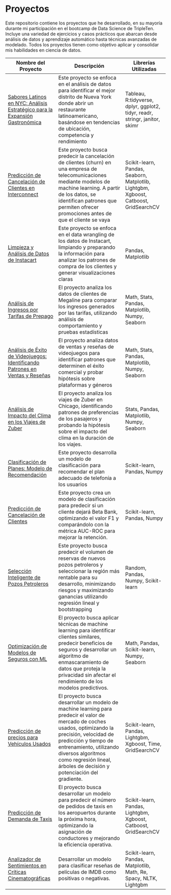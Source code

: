 # Proyectos

Este repositorio contiene los proyectos que he desarrollado, en su mayoría durante mi participación en el bootcamp de Data Science de TripleTen. Incluye una variedad de ejercicios y casos prácticos que abarcan desde análisis de datos y aprendizaje automático hasta técnicas avanzadas de modelado. Todos los proyectos tienen como objetivo aplicar y consolidar mis habilidades en ciencia de datos.

| Nombre del Proyecto    | Descripción                                                         | Librerías Utilizadas                           |
|------------------------|---------------------------------------------------------------------|------------------------------------------------|
| [Sabores Latinos en NYC: Análisis Estratégico para la Expansión Gastronómica](https://www.kaggle.com/code/macarenasanhueza/google-data-analytics-case-study-3) | Este proyecto se enfoca en el análisis de datos para identificar el mejor distrito de Nueva York donde abrir un restaurante latinoamericano, basándose en tendencias de ubicación, competencia y rendimiento | Tableau, R:tidyverse, dplyr, ggplot2, tidyr, readr, stringr, janitor, skimr|
| [Predicción de Cancelación de Clientes en Interconnect](https://github.com/Mimobakery/Proyectos/blob/17-Proyecto-final/Proyecto%20S17-%20Proyecto%20Final.ipynb) | Este proyecto busca predecir la cancelación de clientes (churn) en una empresa de telecomunicaciones mediante modelos de machine learning. A partir de los datos, se identifican patrones que permiten ofrecer promociones antes de que el cliente se vaya |  Scikit-learn, Pandas, Seaborn, Matplotlib, Lightgbm, Xgboost, Catboost, GridSearchCV     |
| [Limpieza y Análisis de Datos de Instacart](https://github.com/Mimobakery/TripleTen-Proyectos/blob/main/Proyecto%20S4%20-%20Data%20Wrangling.ipynb) | Este proyecto se enfoca en el data wrangling de los datos de Instacart, limpiando y preparando la información para analizar los patrones de compra de los clientes y generar visualizaciones claras | Pandas, Matplotlib                      |
| [Análisis de Ingresos por Tarifas de Prepago](https://github.com/Mimobakery/TripleTen-Proyectos/blob/3-An%C3%A1lisis-tarifas-telefonicas/Proyecto%20S5%20-%20An%C3%A1lisis%20estad%C3%ADstico%20de%20datos.ipynb)             | El proyecto analiza los datos de clientes de Megaline para comparar los ingresos generados por las tarifas, utilizando análisis de comportamiento y pruebas estadísticas  | Math, Stats, Pandas, Matplotlib, Numpy, Seaborn    |
| [Análisis de Éxito de Videojuegos: Identificando Patrones en Ventas y Reseñas](https://github.com/Mimobakery/TripleTen-Proyectos/blob/4-An%C3%A1lisis-videojuegos/Proyecto%20S7%20-%20Proyecto%20Integrado.ipynb)   | El proyecto analiza datos de ventas y reseñas de videojuegos para identificar patrones que determinen el éxito comercial y probar hipótesis sobre plataformas y géneros | Math, Stats, Pandas, Matplotlib, Numpy, Seaborn                     |
| [Análisis de Impacto del Clima en los Viajes de Zuber](https://github.com/Mimobakery/TripleTen-Proyectos/blob/5-An%C3%A1lisis-taxi-rides/Proyecto%20S8%20-%20Zuber%20taxi%20rides.ipynb)  | El proyecto analiza los viajes de Zuber en Chicago, identificando patrones de preferencias de los pasajeros y probando la hipótesis sobre el impacto del clima en la duración de los viajes. | Stats, Pandas, Matplotlib, Numpy, Seaborn         |
|  [Clasificación de Planes: Modelo de Recomendación](https://github.com/Mimobakery/TripleTen-Proyectos/blob/6-ML-tarifas-telefonicas/Proyecto%20S9%20-%20Intro%20ML.ipynb)  | Este proyecto desarrolla un modelo de clasificación para recomendar el plan adecuado de telefonía a los usuarios | Scikit-learn, Pandas, Numpy                     |
| [Predicción de Cancelación de Clientes](https://github.com/Mimobakery/TripleTen-Proyectos/blob/7-Aprendizaje-supervizado-BetaBank/Proyecto%20S10%20-%20Aprendizaje%20Supervizado.ipynb)   | Este proyecto crea un modelo de clasificación para predecir si un cliente dejará Beta Bank, optimizando el valor F1 y comparándolo con la métrica AUC-ROC para mejorar la retención.  | Scikit-learn, Pandas, Numpy               |
| [Selección Inteligente de Pozos Petroleros](https://github.com/Mimobakery/TripleTen-Proyectos/blob/8-Aprendizaje-en-negocios/Proyecto%20S11%20-%20Aprendizaje-autompatico-en-negocios.ipynb)  | Este proyecto busca predecir el volumen de reservas de nuevos pozos petroleros y seleccionar la región más rentable para su desarrollo, minimizando riesgos y maximizando ganancias utilizando regresión lineal y bootstrapping  | Random, Pandas, Numpy, Scikit-learn                 |
| [Optimización de Modelos de Seguros con ML](https://github.com/Mimobakery/TripleTen-Proyectos/blob/9-%C3%81lgebra-lineal/Proyecto%20S12%20-%C3%81lgebra-lineal-compa%C3%B1ia-seguros.ipynb) | El proyecto busca aplicar técnicas de machine learning para identificar clientes similares, predecir beneficios de seguros y desarrollar un algoritmo de enmascaramiento de datos que proteja la privacidad sin afectar el rendimiento de los modelos predictivos. | Math, Pandas, Scikit-learn, Numpy, Seaborn           |
| [Predicción de precios para Vehículos Usados](https://github.com/Mimobakery/TripleTen-Proyectos/blob/10-M%C3%A9todos-num%C3%A9ricos-Rusty/Proyecto%20S13%20-%20M%C3%A9todos-num%C3%A9ricos.ipynb)  | El proyecto busca desarrollar un modelo de machine learning para predecir el valor de mercado de coches usados, optimizando la precisión, velocidad de predicción y tiempo de entrenamiento, utilizando diversos algoritmos como regresión lineal, árboles de decisión y potenciación del gradiente. | Scikit-learn, Pandas, Lightgbm, Xgboost, Time, GridSearchCV   |
| [Predicción de Demanda de Taxis](https://github.com/Mimobakery/TripleTen-Proyectos/blob/11-Series-temporales/Proyecto%20S14%20-%20Series-temporales.ipynb)   | El proyecto busca desarrollar un modelo para predecir el número de pedidos de taxis en los aeropuertos durante la próxima hora, optimizando la asignación de conductores y mejorando la eficiencia operativa.  | Scikit-learn, Pandas, Lightgbm, Xgboost, Catboost, GridSearchCV |
| [Analizador de Sentimientos en Críticas Cinematográficas](https://github.com/Mimobakery/TripleTen-Proyectos/blob/12-Aprendizaje-autom%C3%A1tico-textos/Proyecto%20S15%20-%20Aprendizaje-autom%C3%A1tico-para-textos.ipynb)  | Desarrollar un modelo para clasificar reseñas de películas de IMDB como positivas o negativas.  | Scikit-learn, Pandas, Matplotlib, Math, Re, Spacy, NLTK, Lightgbm   |
